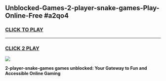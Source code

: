
## Unblocked-Games-2-player-snake-games-Play-Online-Free #a2qo4
<h3>
<a href="https://us.freeplayer.one?title=2-player-snake-games&ref=10M">CLICK TO PLAY</a></h3>
<hr>

<h3>
<a href="https://us.freeplayer.one?title=2-player-snake-games&ref=10M">CLICK 2 PLAY</a>
  
</h3>

<a href="https://us.freeplayer.one?title=2-player-snake-games&ref=10M"><img src="https://clearcache.store/games.png"></a>


**2-player-snake-games games unblocked: Your Gateway to Fun and Accessible Online Gaming**
